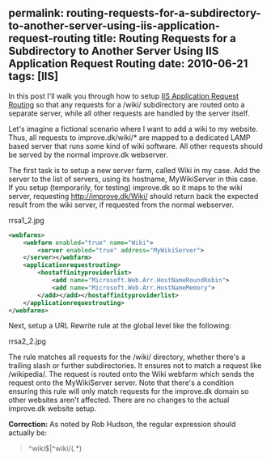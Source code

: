 permalink: routing-requests-for-a-subdirectory-to-another-server-using-iis-application-request-routing
title: Routing Requests for a Subdirectory to Another Server Using IIS Application Request Routing
date: 2010-06-21
tags: [IIS]
---
In this post I'll walk you through how to setup [IIS Application Request Routing](http://www.iis.net/download/applicationrequestrouting) so that any requests for a /wiki/ subdirectory are routed onto a separate server, while all other requests are handled by the server itself.

<!-- more -->

Let's imagine a fictional scenario where I want to add a wiki to my website. Thus, all requests to improve.dk/wiki/* are mapped to a dedicated LAMP based server that runs some kind of wiki software. All other requests should be served by the normal improve.dk webserver.

The first task is to setup a new server farm, called Wiki in my case. Add the server to the list of servers, using its hostname, MyWikiServer in this case. If you setup (temporarily, for testing) improve.dk so it maps to the wiki server, requesting http://improve.dk/Wiki/ should return back the expected result from the wiki server, if requested from the normal webserver.

rrsa1_2.jpg

```xml
<webfarms>
    <webfarm enabled="true" name="Wiki">
        <server enabled="true" address="MyWikiServer">
    </server></webfarm>
    <applicationrequestrouting>
        <hostaffinityproviderlist>
            <add name="Microsoft.Web.Arr.HostNameRoundRobin">
            <add name="Microsoft.Web.Arr.HostNameMemory">
        </add></add></hostaffinityproviderlist>
    </applicationrequestrouting>
</webfarms>
```

Next, setup a URL Rewrite rule at the global level like the following:

rrsa2_2.jpg

The rule matches all requests for the /wiki/ directory, whether there's a trailing slash or further subdirectories. It ensures not to match a request like /wikipedia/. The request is routed onto the Wiki webfarm which sends the request onto the MyWikiServer server. Note that there's a condition ensuring this rule will only match requests for the improve.dk domain so other websites aren't affected. There are no changes to the actual improve.dk website setup.

**Correction:** As noted by Rob Hudson, the regular expression should actually be:

> ^wiki$|^wiki/(.\*)
